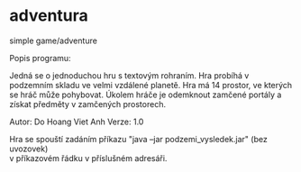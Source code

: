 # adventura
simple game/adventure

Popis programu:

Jedná se o jednoduchou hru s textovým rohraním. Hra probíhá v podzemním skladu ve velmi vzdálené planetě. Hra má 14 prostor, ve kterých se hráč může pohybovat. Úkolem hráče je odemknout zamčené portály a získat předměty v zamčených prostorech.

Autor: Do Hoang Viet Anh
Verze: 1.0

Hra se spouští zadáním příkazu "java –jar podzemi_vysledek.jar" (bez uvozovek)  
v příkazovém řádku v příslušném adresáři.
